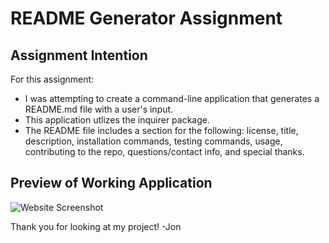 # **README Generator Assignment**

## **Assignment Intention**

For this assignment:

- I was attempting to create a command-line application that generates a README.md file with a user's input.
- This application utlizes the inquirer package.
- The README file includes a section for the following: license, title, description, installation commands, testing commands, usage, contributing to the repo, questions/contact info, and special thanks.

## **Preview of Working Application**

![Website Screenshot](./images/Screenshot%202023-07-27%20101146.png)


Thank you for looking at my project!
-Jon
